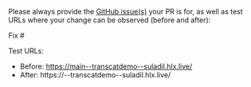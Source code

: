 Please always provide the [GitHub issue(s)](../issues) your PR is for, as well as test URLs where your change can be observed (before and after):

Fix #<gh-issue-id>

Test URLs:
- Before: https://main--transcatdemo--suladil.hlx.live/
- After: https://<branch>--transcatdemo--suladil.hlx.live/
